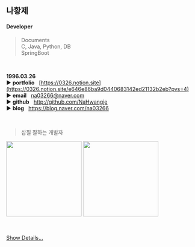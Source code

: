 ## 나황제  

#### Developer
> Documents  
> C, Java, Python, DB  
> SpringBoot

<br/>

**1996.03.26**  
▶️ **portfolio**&nbsp;&nbsp;&nbsp;[https://0326.notion.site](https://0326.notion.site/e646e86ba9d0440683142ed21132b2eb?pvs=4)  
▶️ **email**&nbsp;&nbsp;&nbsp;na03266@naver.com  
▶️ **github**&nbsp;&nbsp;&nbsp;http://github.com/NaHwangje  
▶️ **blog**&nbsp;&nbsp;&nbsp;https://blog.naver.com/na03266

<br/>

> 삽질 잘하는 개발자

<img src="https://github-readme-stats.vercel.app/api?username=NaHwangje&theme=default&show_icons=true" height="200"> <img src="https://github-readme-stats.vercel.app/api/top-langs/?username=NaHwangje&layout=compact&theme=default" height="200"></a>

<br/>

[Show Details...](https://github.com/NaHwangje/Portfolio-Dev.Hwangje)  
